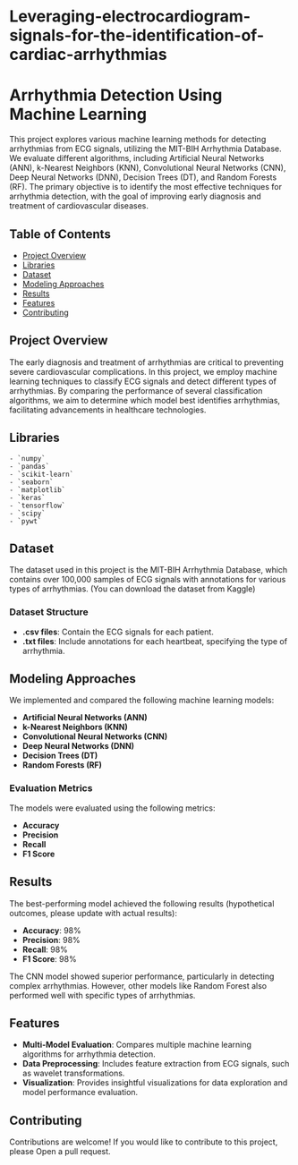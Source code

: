 # Leveraging-electrocardiogram-signals-for-the-identification-of-cardiac-arrhythmias

# **Arrhythmia Detection Using Machine Learning**

This project explores various machine learning methods for detecting arrhythmias from ECG signals, utilizing the MIT-BIH Arrhythmia Database. We evaluate different algorithms, including Artificial Neural Networks (ANN), k-Nearest Neighbors (KNN), Convolutional Neural Networks (CNN), Deep Neural Networks (DNN), Decision Trees (DT), and Random Forests (RF). The primary objective is to identify the most effective techniques for arrhythmia detection, with the goal of improving early diagnosis and treatment of cardiovascular diseases.

## **Table of Contents**

- [Project Overview](#project-overview)
- [Libraries](#Libraries)
- [Dataset](#dataset)
- [Modeling Approaches](#modeling-approaches)
- [Results](#results)
- [Features](#features)
- [Contributing](#Contributing)
  
## **Project Overview**

The early diagnosis and treatment of arrhythmias are critical to preventing severe cardiovascular complications. In this project, we employ machine learning techniques to classify ECG signals and detect different types of arrhythmias. By comparing the performance of several classification algorithms, we aim to determine which model best identifies arrhythmias, facilitating advancements in healthcare technologies.

## **Libraries**
    - `numpy`
    - `pandas`
    - `scikit-learn`
    - `seaborn`
    - `matplotlib`
    - `keras`
    - `tensorflow`
    - `scipy`
    - `pywt`

## **Dataset**

The dataset used in this project is the MIT-BIH Arrhythmia Database, which contains over 100,000 samples of ECG signals with annotations for various types of arrhythmias. (You can download the dataset from Kaggle)

### **Dataset Structure**

- **.csv files**: Contain the ECG signals for each patient.
- **.txt files**: Include annotations for each heartbeat, specifying the type of arrhythmia.

## **Modeling Approaches**

We implemented and compared the following machine learning models:

- **Artificial Neural Networks (ANN)**
- **k-Nearest Neighbors (KNN)**
- **Convolutional Neural Networks (CNN)**
- **Deep Neural Networks (DNN)**
- **Decision Trees (DT)**
- **Random Forests (RF)**

### **Evaluation Metrics**

The models were evaluated using the following metrics:
- **Accuracy**
- **Precision**
- **Recall**
- **F1 Score**

## **Results**

The best-performing model achieved the following results (hypothetical outcomes, please update with actual results):

- **Accuracy**: 98%
- **Precision**: 98%
- **Recall**: 98%
- **F1 Score**: 98%

The CNN model showed superior performance, particularly in detecting complex arrhythmias. However, other models like Random Forest also performed well with specific types of arrhythmias.

## **Features**

- **Multi-Model Evaluation**: Compares multiple machine learning algorithms for arrhythmia detection.
- **Data Preprocessing**: Includes feature extraction from ECG signals, such as wavelet transformations.
- **Visualization**: Provides insightful visualizations for data exploration and model performance evaluation.

## **Contributing**

Contributions are welcome! If you would like to contribute to this project, please Open a pull request.
